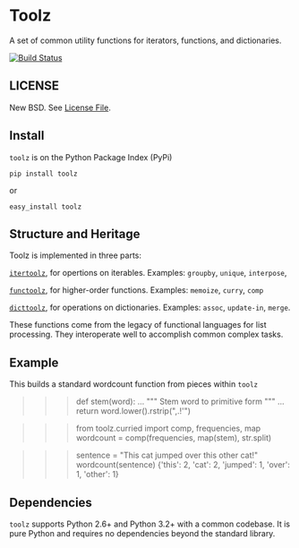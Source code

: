 Toolz
=====

A set of common utility functions for iterators, functions, and dictionaries.

[![Build Status](https://travis-ci.org/pytoolz/toolz.png)](https://travis-ci.org/pytoolz/toolz)


LICENSE
-------

New BSD.  See [License File](LICENSE.TXT).

Install
-------

`toolz` is on the Python Package Index (PyPi)

    pip install toolz

or 
    
    easy_install toolz

Structure and Heritage
----------------------

Toolz is implemented in three parts:

[`itertoolz`](https://github.com/pytoolz/toolz/blob/master/toolz/itertoolz/core.py), 
for opertions on iterables.  Examples: `groupby`, `unique`, `interpose`,

[`functoolz`](https://github.com/pytoolz/toolz/blob/master/toolz/functoolz/core.py),
for higher-order functions.  Examples: `memoize`, `curry`, `comp`

[`dicttoolz`](https://github.com/pytoolz/toolz/blob/master/toolz/dicttoolz/core.py),
for operations on dictionaries.  Examples: `assoc`, `update-in`, `merge`.

These functions come from the legacy of functional languages for list 
processing.  They interoperate well to accomplish common complex tasks.


Example
-------

This builds a standard wordcount function from pieces within `toolz`

>>> def stem(word):
...     """ Stem word to primitive form """
...     return word.lower().rstrip(",.!'")

>>> from toolz.curried import comp, frequencies, map
>>> wordcount = comp(frequencies, map(stem), str.split)

>>> sentence = "This cat jumped over this other cat!"
>>> wordcount(sentence)
{'this': 2, 'cat': 2, 'jumped': 1, 'over': 1, 'other': 1}


Dependencies
------------

`toolz` supports Python 2.6+ and Python 3.2+ with a common codebase.  It is
pure Python and requires no dependencies beyond the standard library.

